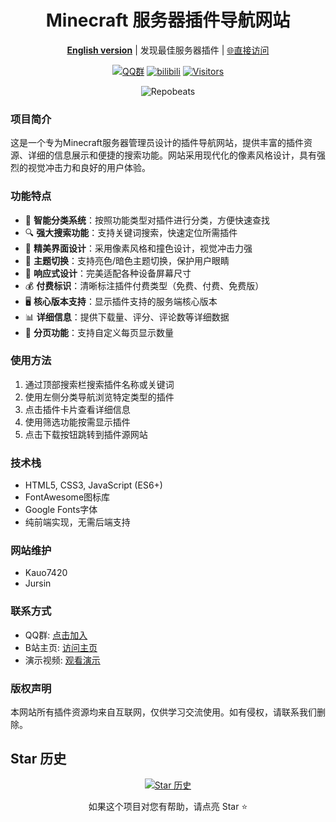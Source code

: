 <div align="center">

# Minecraft 服务器插件导航网站
**[English version](https://github.com/Kauo7420/Kauo7420/blob/main/README_en.md)** | 发现最佳服务器插件 | [🌐直接访问](https://mcplugin.netlify.app/)

[![QQ群](https://img.shields.io/badge/-QQ%E7%BE%A4%EF%BD%9C684957856-blue?style=flat&logo=QQ)](https://qm.qq.com/q/Ghue9KRxi8)
[![bilibili](https://img.shields.io/badge/-bilibili%E8%A7%86%E9%A2%91%EF%BD%9CBV1wZvPzXENR-%23FB7299?style=flat&logo=bilibili)](https://www.bilibili.com/video/BV1wZvPzXENR)
[![Visitors](https://api.visitorbadge.io/api/combined?path=https%3A%2F%2Fgithub.com%2FKauo7420%2FKauo7420&label=Visitors&countColor=%23263759&style=flat)](https://visitorbadge.io/)

![Repobeats](https://repobeats.axiom.co/api/embed/f16b160ea419610190dff30d327b56ad37f2e86e.svg "Repobeats analytics image")

</div>

### 项目简介
这是一个专为Minecraft服务器管理员设计的插件导航网站，提供丰富的插件资源、详细的信息展示和便捷的搜索功能。网站采用现代化的像素风格设计，具有强烈的视觉冲击力和良好的用户体验。

### 功能特点
- 🎯 **智能分类系统**：按照功能类型对插件进行分类，方便快速查找
- 🔍 **强大搜索功能**：支持关键词搜索，快速定位所需插件
- 🎨 **精美界面设计**：采用像素风格和撞色设计，视觉冲击力强
- 🌙 **主题切换**：支持亮色/暗色主题切换，保护用户眼睛
- 📱 **响应式设计**：完美适配各种设备屏幕尺寸
- 💰 **付费标识**：清晰标注插件付费类型（免费、付费、免费版）
- 🖥️ **核心版本支持**：显示插件支持的服务端核心版本
- 📊 **详细信息**：提供下载量、评分、评论数等详细数据
- 🔄 **分页功能**：支持自定义每页显示数量

### 使用方法
1. 通过顶部搜索栏搜索插件名称或关键词
2. 使用左侧分类导航浏览特定类型的插件
3. 点击插件卡片查看详细信息
4. 使用筛选功能按需显示插件
5. 点击下载按钮跳转到插件源网站

### 技术栈
- HTML5, CSS3, JavaScript (ES6+)
- FontAwesome图标库
- Google Fonts字体
- 纯前端实现，无需后端支持

### 网站维护
- Kauo7420
- Jursin

### 联系方式
- QQ群: [点击加入](https://qm.qq.com/q/Ghue9KRxi8)
- B站主页: [访问主页](https://space.bilibili.com/375148183)
- 演示视频: [观看演示](https://www.bilibili.com/video/BV1wZvPzXENR)

### 版权声明
本网站所有插件资源均来自互联网，仅供学习交流使用。如有侵权，请联系我们删除。

## Star 历史

<div align="center">

[![Star 历史](https://starchart.cc/Kauo7420/Kauo7420.svg?variant=adaptive)](https://starchart.cc/Kauo7420/Kauo7420)

如果这个项目对您有帮助，请点亮 Star ⭐
</div>

